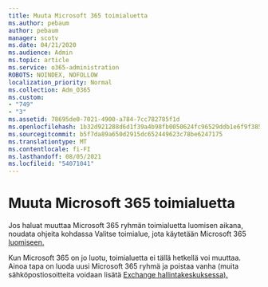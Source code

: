 ```yaml
---
title: Muuta Microsoft 365 toimialuetta
ms.author: pebaum
author: pebaum
manager: scotv
ms.date: 04/21/2020
ms.audience: Admin
ms.topic: article
ms.service: o365-administration
ROBOTS: NOINDEX, NOFOLLOW
localization_priority: Normal
ms.collection: Adm_O365
ms.custom:
- "749"
- "3"
ms.assetid: 78695de0-7021-4900-a784-7cc782785f1d
ms.openlocfilehash: 1b32d921288d6d1f39a4b98fb0050624fc96529ddb1e6f9f385687187c729ae6
ms.sourcegitcommit: b5f7da89a650d2915dc652449623c78be6247175
ms.translationtype: MT
ms.contentlocale: fi-FI
ms.lasthandoff: 08/05/2021
ms.locfileid: "54071041"
---
```

# <a name="change-the-domain-for-microsoft-365-group"></a>Muuta Microsoft 365 toimialuetta

Jos haluat muuttaa Microsoft 365 ryhmän toimialuetta luomisen aikana, noudata ohjeita kohdassa Valitse toimialue, jota käytetään Microsoft 365 [luomiseen.](https://docs.microsoft.com/microsoft-365/admin/create-groups/choose-domain-to-create-groups)
  
Kun Microsoft 365 on jo luotu, toimialuetta ei tällä hetkellä voi muuttaa. Ainoa tapa on luoda uusi Microsoft 365 ryhmä ja poistaa vanha (muita sähköpostiosoitteita voidaan lisätä [Exchange hallintakeskuksessa).](https://outlook.office365.com/ecp.aspx)